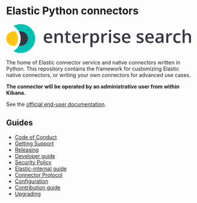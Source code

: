 # Elastic Python connectors

![logo](logo-enterprise-search.png)

The home of Elastic connector service and native connectors written in Python. This repository contains the framework for customizing Elastic native connectors, or writing your own connectors for advanced use cases.

**The connector will be operated by an administrative user from within Kibana.**

See the [official end-user documentation](https://www.elastic.co/guide/en/enterprise-search/current/build-connector.html).

## Guides

- [Code of Conduct](https://www.elastic.co/community/codeofconduct)
- [Getting Support](docs/SUPPORT.md)
- [Releasing](docs/RELEASING.md)
- [Developer guide](docs/DEVELOPING.md)
- [Security Policy](docs/SECURITY.md)
- [Elastic-internal guide](docs/INTERNAL.md)
- [Connector Protocol](docs/CONNECTOR_PROTOCOL.md)
- [Configuration](docs/CONFIG.md)
- [Contribution guide](docs/CONTRIBUTING.md)
- [Upgrading](docs/UPGRADING.md)
